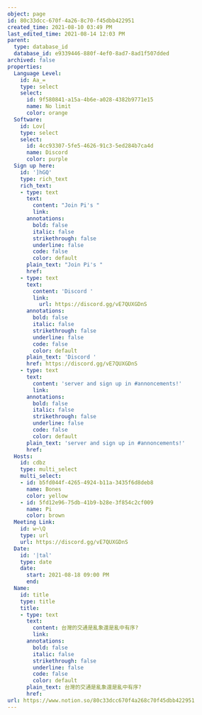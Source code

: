 ```yaml
---
object: page
id: 80c33dcc-670f-4a26-8c70-f45dbb422951
created_time: 2021-08-10 03:49 PM
last_edited_time: 2021-08-14 12:03 PM
parent:
  type: database_id
  database_id: e9339446-880f-4ef0-8ad7-8ad1f507dded
archived: false
properties:
  Language Level:
    id: Aa_=
    type: select
    select:
      id: 9f580841-a15a-4b6e-a028-4382b9771e15
      name: No limit
      color: orange
  Software:
    id: Lov[
    type: select
    select:
      id: 4cc93307-5fe5-4626-91c3-5ed284b7ca4d
      name: Discord
      color: purple
  Sign up here:
    id: ']hGQ'
    type: rich_text
    rich_text:
    - type: text
      text:
        content: "Join Pi's "
        link: 
      annotations:
        bold: false
        italic: false
        strikethrough: false
        underline: false
        code: false
        color: default
      plain_text: "Join Pi's "
      href: 
    - type: text
      text:
        content: 'Discord '
        link:
          url: https://discord.gg/vE7QUXGDnS
      annotations:
        bold: false
        italic: false
        strikethrough: false
        underline: false
        code: false
        color: default
      plain_text: 'Discord '
      href: https://discord.gg/vE7QUXGDnS
    - type: text
      text:
        content: 'server and sign up in #annoncements!'
        link: 
      annotations:
        bold: false
        italic: false
        strikethrough: false
        underline: false
        code: false
        color: default
      plain_text: 'server and sign up in #annoncements!'
      href: 
  Hosts:
    id: cdbz
    type: multi_select
    multi_select:
    - id: b5fd044f-4265-4924-b11a-3435f6d8deb8
      name: Bones
      color: yellow
    - id: 5fd12e96-75db-41b9-b28e-3f854c2cf009
      name: Pi
      color: brown
  Meeting Link:
    id: w~\Q
    type: url
    url: https://discord.gg/vE7QUXGDnS
  Date:
    id: '|tal'
    type: date
    date:
      start: 2021-08-18 09:00 PM
      end: 
  Name:
    id: title
    type: title
    title:
    - type: text
      text:
        content: 台灣的交通是亂象還是亂中有序?
        link: 
      annotations:
        bold: false
        italic: false
        strikethrough: false
        underline: false
        code: false
        color: default
      plain_text: 台灣的交通是亂象還是亂中有序?
      href: 
url: https://www.notion.so/80c33dcc670f4a268c70f45dbb422951
---
```


